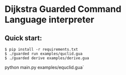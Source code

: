 # Dijkstra Guarded Command Language interpreter

## Quick start:
```console
$ pip install -r requirements.txt
$ ./guarded run examples/quclid.gua
$ ./guarded derive examples/derive.gua
```
python main.py examples/equclid.gua`
